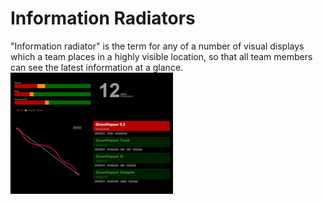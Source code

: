 # Information Radiators


"Information radiator" is the term for any of a number of visual
displays which a team places in a highly visible location, so that all
team members can see the latest information at a glance.\
![](./images/15008372.png?width=260)

